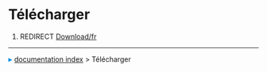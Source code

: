 # Télécharger
1.  REDIRECT [Download/fr](Download/fr.md)



---
![](images/Right_arrow.png) [documentation index](../README.md) > Télécharger
